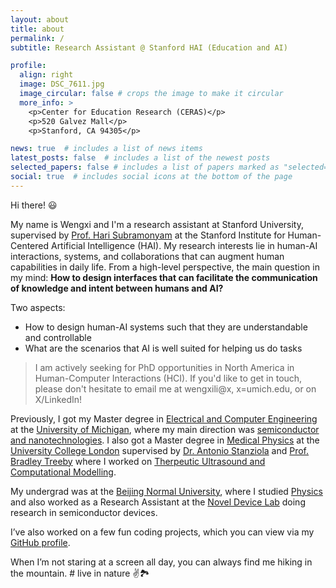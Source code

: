 ```yaml
---
layout: about
title: about
permalink: /
subtitle: Research Assistant @ Stanford HAI (Education and AI)

profile:
  align: right
  image: DSC_7611.jpg
  image_circular: false # crops the image to make it circular
  more_info: >
    <p>Center for Education Research (CERAS)</p>
    <p>520 Galvez Mall</p>
    <p>Stanford, CA 94305</p>

news: true  # includes a list of news items
latest_posts: false  # includes a list of the newest posts
selected_papers: false # includes a list of papers marked as "selected={true}"
social: true  # includes social icons at the bottom of the page
---
```


Hi there! 😃

My name is Wengxi and I'm a research assistant at Stanford University, supervised by [Prof. Hari Subramonyam](https://haridecoded.com/) at the Stanford Institute for Human-Centered Artificial Intelligence (HAI). My research interests lie in human-AI interactions, systems, and collaborations that can augment human capabilities in daily life. From a high-level perspective, the main question in my mind: **How to design interfaces that can facilitate the communication of knowledge and intent between humans and AI?**

Two aspects:
+ How to design human-AI systems such that they are understandable and controllable
+ What are the scenarios that AI is well suited for helping us do tasks

> I am actively seeking for PhD opportunities in North America in Human-Computer Interactions (HCI). If you'd like to get in touch, please don't hesitate to email me at wengxili@x, x=umich.edu, or on X/LinkedIn!

Previously, I got my Master degree in [Electrical and Computer Engineering](https://ece.engin.umich.edu/) at the [University of Michigan](https://umich.edu/), where my main direction was [semiconductor and nanotechnologies](https://ece.engin.umich.edu/research/research-areas/solid-state-devices-nanotechnology/). I also got a Master degree in [Medical Physics](https://www.ucl.ac.uk/medical-physics-biomedical-engineering/ucl-medical-physics-and-biomedical-engineering) at the [University College London](https://www.ucl.ac.uk/) supervised by [Dr. Antonio Stanziola](http://bug.medphys.ucl.ac.uk/antonio-stanziola) and [Prof. Bradley Treeby](http://bug.medphys.ucl.ac.uk/bradley-treeby) where I worked on [Therpeutic Ultrasound and Computational Modelling](http://bug.medphys.ucl.ac.uk/research).

My undergrad was at the [Beijing Normal University](https://www.bnu.edu.cn/), where I studied [Physics](https://physics.bnu.edu.cn/) and also worked as a Research Assistant at the [Novel Device Lab](https://btmm1.bnu.edu.cn/laoshizhuye/NDL/English.htm) doing research in semiconductor devices.

I’ve also worked on a few fun coding projects, which you can view via my [GitHub profile](https://github.com/imerlwx).

When I’m not staring at a screen all day, you can always find me hiking in the mountain. # live in nature ✌️🏞